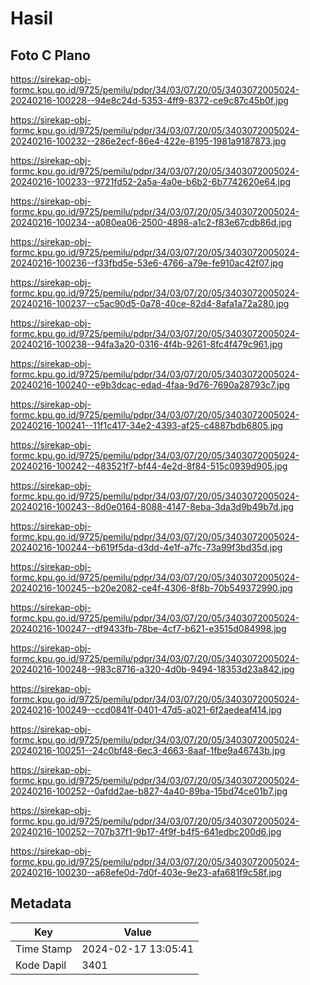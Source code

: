 # Hasil

## Foto C Plano

https://sirekap-obj-formc.kpu.go.id/9725/pemilu/pdpr/34/03/07/20/05/3403072005024-20240216-100228--94e8c24d-5353-4ff9-8372-ce9c87c45b0f.jpg

https://sirekap-obj-formc.kpu.go.id/9725/pemilu/pdpr/34/03/07/20/05/3403072005024-20240216-100232--286e2ecf-86e4-422e-8195-1981a9187873.jpg

https://sirekap-obj-formc.kpu.go.id/9725/pemilu/pdpr/34/03/07/20/05/3403072005024-20240216-100233--9721fd52-2a5a-4a0e-b6b2-6b7742620e64.jpg

https://sirekap-obj-formc.kpu.go.id/9725/pemilu/pdpr/34/03/07/20/05/3403072005024-20240216-100234--a080ea06-2500-4898-a1c2-f83e67cdb86d.jpg

https://sirekap-obj-formc.kpu.go.id/9725/pemilu/pdpr/34/03/07/20/05/3403072005024-20240216-100236--f33fbd5e-53e6-4766-a79e-fe910ac42f07.jpg

https://sirekap-obj-formc.kpu.go.id/9725/pemilu/pdpr/34/03/07/20/05/3403072005024-20240216-100237--c5ac90d5-0a78-40ce-82d4-8afa1a72a280.jpg

https://sirekap-obj-formc.kpu.go.id/9725/pemilu/pdpr/34/03/07/20/05/3403072005024-20240216-100238--94fa3a20-0316-4f4b-9261-8fc4f479c961.jpg

https://sirekap-obj-formc.kpu.go.id/9725/pemilu/pdpr/34/03/07/20/05/3403072005024-20240216-100240--e9b3dcac-edad-4faa-9d76-7690a28793c7.jpg

https://sirekap-obj-formc.kpu.go.id/9725/pemilu/pdpr/34/03/07/20/05/3403072005024-20240216-100241--11f1c417-34e2-4393-af25-c4887bdb6805.jpg

https://sirekap-obj-formc.kpu.go.id/9725/pemilu/pdpr/34/03/07/20/05/3403072005024-20240216-100242--483521f7-bf44-4e2d-8f84-515c0939d905.jpg

https://sirekap-obj-formc.kpu.go.id/9725/pemilu/pdpr/34/03/07/20/05/3403072005024-20240216-100243--8d0e0164-8088-4147-8eba-3da3d9b49b7d.jpg

https://sirekap-obj-formc.kpu.go.id/9725/pemilu/pdpr/34/03/07/20/05/3403072005024-20240216-100244--b619f5da-d3dd-4e1f-a7fc-73a99f3bd35d.jpg

https://sirekap-obj-formc.kpu.go.id/9725/pemilu/pdpr/34/03/07/20/05/3403072005024-20240216-100245--b20e2082-ce4f-4306-8f8b-70b549372990.jpg

https://sirekap-obj-formc.kpu.go.id/9725/pemilu/pdpr/34/03/07/20/05/3403072005024-20240216-100247--df9433fb-78be-4cf7-b621-e3515d084998.jpg

https://sirekap-obj-formc.kpu.go.id/9725/pemilu/pdpr/34/03/07/20/05/3403072005024-20240216-100248--983c8716-a320-4d0b-9494-18353d23a842.jpg

https://sirekap-obj-formc.kpu.go.id/9725/pemilu/pdpr/34/03/07/20/05/3403072005024-20240216-100249--ccd0841f-0401-47d5-a021-6f2aedeaf414.jpg

https://sirekap-obj-formc.kpu.go.id/9725/pemilu/pdpr/34/03/07/20/05/3403072005024-20240216-100251--24c0bf48-6ec3-4663-8aaf-1fbe9a46743b.jpg

https://sirekap-obj-formc.kpu.go.id/9725/pemilu/pdpr/34/03/07/20/05/3403072005024-20240216-100252--0afdd2ae-b827-4a40-89ba-15bd74ce01b7.jpg

https://sirekap-obj-formc.kpu.go.id/9725/pemilu/pdpr/34/03/07/20/05/3403072005024-20240216-100252--707b37f1-9b17-4f9f-b4f5-641edbc200d6.jpg

https://sirekap-obj-formc.kpu.go.id/9725/pemilu/pdpr/34/03/07/20/05/3403072005024-20240216-100230--a68efe0d-7d0f-403e-9e23-afa681f9c58f.jpg


## Metadata

| Key        | Value               |
| ---------- | ------------------- |
| Time Stamp | 2024-02-17 13:05:41 |
| Kode Dapil | 3401                |




